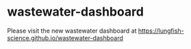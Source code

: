 # wastewater-dashboard
Please visit the new wastewater dashboard at https://lungfish-science.github.io/wastewater-dashboard
